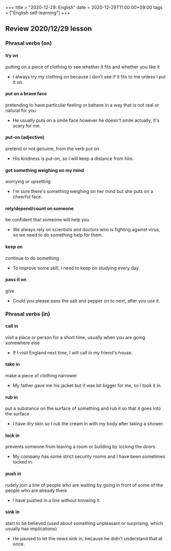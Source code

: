 +++
title =  "2020-12-29: English"
date = 2020-12-29T11:00:00+09:00
tags = ["English self-learning"]
+++

## Review 2020/12/29 lesson

### Phrasal verbs (on)

#### try on
putting on a piece of clothing to see whether it fits and whether you like it

- I always try my clothing on because I don't see if it fits to me unless I put it on.

#### put on a brave face
pretending to have particular feeling or behave in a way that is not real or natural for you

- He usually puts on a smile face however he doesn't smile actually, it's scary for me.

#### put-on (adjective)
pretend or not genuine, from the verb put on

- His kindness is put-on, so I will keep a distance from him.

#### got something weighing on my mind
worrying or upsetting

- I'm sure there's something weighing on her mind but she puts on a cheerful face.

#### rely/depend/count on someone
be confident that someone will help you

- We always rely on scientists and doctors who is fighting against virus, so we need to do something help for them.

#### keep on
continue to do something

- To improve some skill, I need to keep on studying every day.

#### pass it on
give

- Could you please pass the salt and pepper on to next, after you use it.

### Phrasal verbs (in)

#### call in
visit a place or person for a short time, usually when you are going somewhere else

- If I visit England next time, I will call in my friend's house.

#### take in
make a piece of clothing narrower

- My father gave me his jacket but it was bit bigger for me, so I took it in.

#### rub in
put a substance on the surface of something and rub it so that it goes into the surface

- I have dry skin so I rub the cream in with my body after taking a shower.

#### lock in
prevents someone from leaving a room or building by locking the doors

- My company has some strict security rooms and I have been sometimes locked in.

#### push in
rudely join a line of people who are waiting by going in front of some of the people who are already there

- I have pushed in a line without knowing it.

#### sink in
start to be believed (used about something unpleasant or surprising, which usually has implications)

- He paused to let the news sink in, because he didn't understand that at once.
